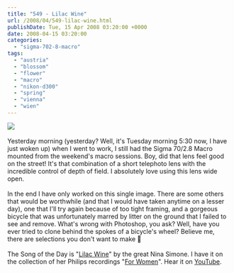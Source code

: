 ```yaml
---
title: "549 - Lilac Wine"
url: /2008/04/549-lilac-wine.html
publishDate: Tue, 15 Apr 2008 03:20:00 +0000
date: 2008-04-15 03:20:00
categories: 
  - "sigma-702-8-macro"
tags: 
  - "austria"
  - "blossom"
  - "flower"
  - "macro"
  - "nikon-d300"
  - "spring"
  - "vienna"
  - "wien"
---
```

<a href="https://d25zfm9zpd7gm5.cloudfront.net/1200x1200/2008/20080414_171352_ps.jpg" target="_blank"><img src="https://d25zfm9zpd7gm5.cloudfront.net/0600x0600/2008/20080414_171352_ps.jpg"/></a><br/><br/>Yesterday morning (yesterday? Well, it's Tuesday morning 5:30 now, I have just woken up) when I went to work, I still had the Sigma 70/2.8 Macro mounted from the weekend's macro sessions. Boy, did that lens feel good on the street! It's that combination of a short telephoto lens with the incredible control of depth of field. I absolutely love using this lens wide open.<br/><br/>In the end I have only worked on this single image. There are some others that would be worthwhile (and that I would have taken anytime on a lesser day), one that I'll try again because of too tight framing, and a gorgeous bicycle that was unfortunately marred by litter on the ground that I failed to see and remove. What's wrong with Photoshop, you ask? Well, have you ever tried to clone behind the spokes of a bicycle's wheel? Believe me, there are selections you don't want to make 🙂<br/><br/>The Song of the Day is "<a href="http://boscarol.com/nina/html/where/lilacwine.html" target="_blank">Lilac Wine</a>" by the great Nina Simone. I have it on the collection of her Philips recordings "<a href="http://www.amazon.com/Four-Women-Simone-Philips-Recordings/dp/B00006ZU6B" target="_blank">For Women</a>". Hear it on <a href="http://www.youtube.com/watch?v=7PT2FMjK7IU" target="_blank">YouTube</a>.
